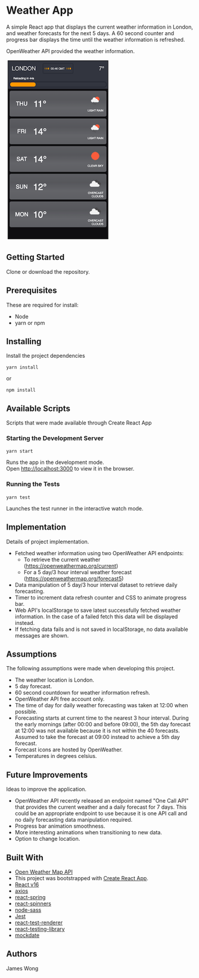 # Weather App
A simple React app that displays the current weather information in London, and weather forecasts for the next 5 days. A 60 second counter and progress bar displays the time until the weather information is refreshed.

OpenWeather API provided the weather information.

![alt text](https://github.com/jwon114/weather-app/raw/master/src/docs/weather-app.png "Weather App")

## Getting Started
Clone or download the repository.

## Prerequisites
These are required for install:
- Node
- yarn or npm

## Installing
Install the project dependencies

```
yarn install
```
or
```
npm install
```

## Available Scripts
Scripts that were made available through Create React App

### Starting the Development Server
```
yarn start
```

Runs the app in the development mode.<br />
Open [http://localhost:3000](http://localhost:3000) to view it in the browser.

### Running the Tests
```
yarn test
```

Launches the test runner in the interactive watch mode.

## Implementation
Details of project implementation.

- Fetched weather information using two OpenWeather API endpoints:
  - To retrieve the current weather (https://openweathermap.org/current)
  - For a 5 day/3 hour interval weather forecast (https://openweathermap.org/forecast5)
- Data manipulation of 5 day/3 hour interval dataset to retrieve daily forecasting.
- Timer to increment data refresh counter and CSS to animate progress bar.
- Web API's localStorage to save latest successfully fetched weather information. In the case of a failed fetch this data will be displayed instead.
- If fetching data fails and is not saved in localStorage, no data available messages are shown.

## Assumptions
The following assumptions were made when developing this project.

- The weather location is London.
- 5 day forecast.
- 60 second countdown for weather information refresh.
- OpenWeather API free account only.
- The time of day for daily weather forecasting was taken at 12:00 when possible.
- Forecasting starts at current time to the nearest 3 hour interval. During the early mornings (after 00:00 and before 09:00), the 5th day forecast at 12:00 was not available because it is not within the 40 forecasts. Assumed to take the forecast at 09:00 instead to achieve a 5th day forecast.
- Forecast icons are hosted by OpenWeather.
- Temperatures in degrees celsius.

## Future Improvements
Ideas to improve the application.

- OpenWeather API recently released an endpoint named "One Call API" that provides the current weather and a daily forecast for 7 days. This could be an appropriate endpoint to use because it is one API call and no daily forecasting data manipulation required.
- Progress bar animation smoothness.
- More interesting animations when transitioning to new data.
- Option to change location.

## Built With
- [Open Weather Map API](https://openweathermap.org/api) 
- This project was bootstrapped with [Create React App](https://github.com/facebook/create-react-app).
- [React v16](https://reactjs.org/)
- [axios](https://github.com/axios/axios)
- [react-spring](https://github.com/react-spring/react-spring)
- [react-spinners](https://github.com/davidhu2000/react-spinners)
- [node-sass](https://github.com/sass/node-sass)
- [Jest](https://jestjs.io/)
- [react-test-renderer](https://reactjs.org/docs/test-renderer.html)
- [react-testing-library](https://github.com/testing-library/react-testing-library)
- [mockdate](https://github.com/boblauer/MockDate)

## Authors
James Wong
